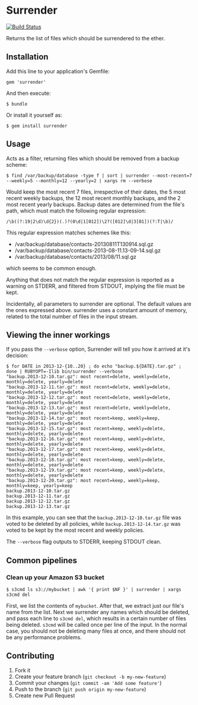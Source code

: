 # Surrender

[![Build Status](https://travis-ci.org/francois/surrender.png?branch=master)](https://travis-ci.org/francois/surrender)

Returns the list of files which should be surrendered to the ether.

## Installation

Add this line to your application's Gemfile:

    gem 'surrender'

And then execute:

    $ bundle

Or install it yourself as:

    $ gem install surrender

## Usage

Acts as a filter, returning files which should be removed from a backup scheme:

    $ find /var/backup/database -type f | sort | surrender --most-recent=7 --weekly=5 --monthly=12 --yearly=2 | xargs rm --verbose

Would keep the most recent 7 files, irrespective of their dates, the 5 most recent
weekly backups, the 12 most recent monthly backups, and the 2 most recent yearly
backups. Backup dates are determined from the file's path, which must match the
following regular expression:

    /\b((?:19|2\d)\d{2})(.)?(0\d|1[012])\2?([012]\d|3[01])(?:T|\b)/

This regular expression matches schemes like this:

* /var/backup/database/contacts-20130811T130914.sql.gz
* /var/backup/database/contacts-2013-08-11.13-09-14.sql.gz
* /var/backup/database/contacts/2013/08/11.sql.gz

which seems to be common enough.

Anything that does not match the regular expression is reported as a warning on STDERR, and filtered from
STDOUT, implying the file must be kept.

Incidentally, all parameters to surrender are optional. The default values are the ones expressed above.
surrender uses a constant amount of memory, related to the total number of files in the input stream.

## Viewing the inner workings

If you pass the `--verbose` option, Surrender will tell you how it arrived at it's decision:

    $ for DATE in 2013-12-{10..20} ; do echo "backup.${DATE}.tar.gz" ; done | RUBYOPT=-Ilib bin/surrender --verbose
    "backup.2013-12-10.tar.gz": most recent=delete, weekly=delete, monthly=delete, yearly=delete
    "backup.2013-12-11.tar.gz": most recent=delete, weekly=delete, monthly=delete, yearly=delete
    "backup.2013-12-12.tar.gz": most recent=delete, weekly=delete, monthly=delete, yearly=delete
    "backup.2013-12-13.tar.gz": most recent=delete, weekly=delete, monthly=delete, yearly=delete
    "backup.2013-12-14.tar.gz": most recent=keep, weekly=keep, monthly=delete, yearly=delete
    "backup.2013-12-15.tar.gz": most recent=keep, weekly=delete, monthly=delete, yearly=delete
    "backup.2013-12-16.tar.gz": most recent=keep, weekly=delete, monthly=delete, yearly=delete
    "backup.2013-12-17.tar.gz": most recent=keep, weekly=delete, monthly=delete, yearly=delete
    "backup.2013-12-18.tar.gz": most recent=keep, weekly=delete, monthly=delete, yearly=delete
    "backup.2013-12-19.tar.gz": most recent=keep, weekly=delete, monthly=delete, yearly=delete
    "backup.2013-12-20.tar.gz": most recent=keep, weekly=keep, monthly=keep, yearly=keep
    backup.2013-12-10.tar.gz
    backup.2013-12-11.tar.gz
    backup.2013-12-12.tar.gz
    backup.2013-12-13.tar.gz

In this example, you can see that the `backup.2013-12-10.tar.gz` file was voted to be deleted by all
policies, while `backup.2013-12-14.tar.gz` was voted to be kept by the most recent and weekly policies.

The `--verbose` flag outputs to STDERR, keeping STDOUT clean.

## Common pipelines

### Clean up your Amazon S3 bucket

    $ s3cmd ls s3://mybucket | awk '{ print $NF }' | surrender | xargs s3cmd del

First, we list the contents of `mybucket`. After that, we extract just our file's name from the list.
Next we surrender any names which should be deleted, and pass each line to `s3cmd del`, which results
in a certain number of files being deleted. `s3cmd` will be called once per line of the input. In the
normal case, you should not be deleting many files at once, and there should not be any performance
problems.

## Contributing

1. Fork it
2. Create your feature branch (`git checkout -b my-new-feature`)
3. Commit your changes (`git commit -am 'Add some feature'`)
4. Push to the branch (`git push origin my-new-feature`)
5. Create new Pull Request
